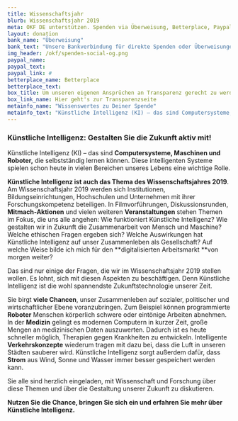 ```yaml
---
title: Wissenschaftsjahr
blurb: Wissenschaftsjahr 2019
meta: OKF DE unterstützen. Spenden via Überweisung, Betterplace, Paypal
layout: donation
bank_name: "Überweisung"
bank_text: "Unsere Bankverbindung für direkte Spenden oder Überweisungen und Daueraufträge ist:"
img_header: /okf/spenden-social-og.png
paypal_name:
paypal_text:
paypal_link: #
betterplace_name: Betterplace
betterplace_text:
box_title: Um unseren eigenen Ansprüchen an Transparenz gerecht zu werden, haben wir die wichtigsten Transparenzinfos zusammengetragen
box_link_name: Hier geht's zur Transparenzseite
metainfo_name: "Wissenswertes zu Deiner Spende"
metainfo_text: "Künstliche Intelligenz (KI) – das sind Computersysteme, Maschinen und Roboter, die selbstständig lernen können. Diese intelligenten Systeme spielen schon heute in vielen Bereichen unseres Lebens eine wichtige Rolle."
---
```


### Künstliche Intelligenz: Gestalten Sie die Zukunft aktiv mit!

Künstliche Intelligenz (KI) – das sind **Computersysteme, Maschinen und Roboter,** die selbstständig lernen können. Diese intelligenten Systeme spielen schon heute in vielen Bereichen unseres Lebens eine wichtige Rolle.  

**Künstliche Intelligenz ist auch das Thema des Wissenschaftsjahres 2019**. Am Wissenschaftsjahr 2019 werden sich Institutionen, Bildungseinrichtungen, Hochschulen und Unternehmen mit ihrer Forschungskompetenz beteiligen. In Filmvorführungen, Diskussionsrunden, **Mitmach-Aktionen** und vielen weiteren **Veranstaltungen** stehen Themen im Fokus, die uns alle angehen: Wie funktioniert Künstliche Intelligenz? Wie gestalten wir in Zukunft die Zusammenarbeit von Mensch und Maschine? Welche ethischen Fragen ergeben sich? Welche Auswirkungen hat Künstliche Intelligenz auf unser Zusammenleben als Gesellschaft? Auf welche Weise bilde ich mich für den **digitalisierten Arbeitsmarkt **von morgen weiter?

Das sind nur einige der Fragen, die wir im Wissenschaftsjahr 2019 stellen wollen. Es lohnt, sich mit diesen Aspekten zu beschäftigen. Denn Künstliche Intelligenz ist die wohl spannendste Zukunftstechnologie unserer Zeit.

Sie birgt **viele Chancen**, unser Zusammenleben auf sozialer, politischer und wirtschaftlicher Ebene voranzubringen. Zum Beispiel können programmierte **Roboter** Menschen körperlich schwere oder eintönige Arbeiten abnehmen. In der **Medizin** gelingt es modernen Computern in kurzer Zeit, große Mengen an medizinischen Daten auszuwerten. Dadurch ist es heute schneller möglich, Therapien gegen Krankheiten zu entwickeln. Intelligente **Verkehrskonzepte** wiederum tragen mit dazu bei, dass die Luft in unseren Städten sauberer wird. Künstliche Intelligenz sorgt außerdem dafür, dass **Strom** aus Wind, Sonne und Wasser immer besser gespeichert werden kann.

Sie alle sind herzlich eingeladen, mit Wissenschaft und Forschung über diese Themen und über die Gestaltung unserer Zukunft zu diskutieren.

**Nutzen Sie die Chance, bringen Sie sich ein und erfahren Sie mehr über Künstliche Intelligenz.**
